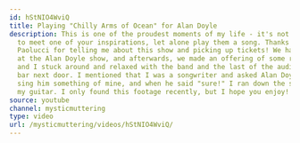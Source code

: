 ```yaml
---
id: hStNIO4WviQ
title: Playing "Chilly Arms of Ocean" for Alan Doyle
description: This is one of the proudest moments of my life - it's not often you get
  to meet one of your inspirations, let alone play them a song. Thanks to Michael
  Paolucci for telling me about this show and picking up tickets! We had a great time
  at the Alan Doyle show, and afterwards, we made an offering of some rum to the band,
  and I stuck around and relaxed with the band and the last of the audience at the
  bar next door. I mentioned that I was a songwriter and asked Alan Doyle if I could
  sing him something of mine, and when he said "sure!" I ran down the street to grab
  my guitar. I only found this footage recently, but I hope you enjoy!
source: youtube
channel: mysticmuttering
type: video
url: /mysticmuttering/videos/hStNIO4WviQ/
---
```

